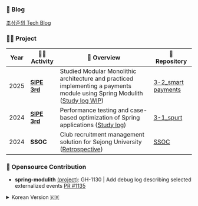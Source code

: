 ### 📃 Blog
[조상준의 Tech Blog](https://sangjun121.github.io/)

### 🧑‍💻 Project

| Year | 🧑‍💻 Activity | 🎯 Overview | 🎁 Repository |
|------|-----------------------------|---------------------------------------------------------------------------------------------------------------------------------------------------|--------------------------------------------------------------|
| 2025 | **[SIPE 3rd](https://github.com/sipe-team)** | Studied Modular Monolithic architecture and practiced implementing a payments module using Spring Modulith ([Study log WIP](https://sangjunn.notion.site/162976a7f2238032b6ddd4b42ffe20f4?v=162976a7f2238130add3000c59067e25&pvs=4)) | [3-2_smart payments](https://github.com/sipe-team/3-2_smart_fintech.git) |
| 2024 | **[SIPE 3rd](https://github.com/sipe-team)** | Performance testing and case-based optimization of Spring applications ([Study log](https://sangjunn.notion.site/12f976a7f223805c8395f9079cf16b36?v=12f976a7f22381a4805b000c6e05900e&pvs=4)) | [3-1_spurt](https://github.com/sipe-Team/3-1_spurt.git) |
| 2024 | **SSOC** | Club recruitment management solution for Sejong University ([Retrospective](https://sangjunn.notion.site/SSOC-26f976a7f22380c7ade2d4188ba852b5?source=copy_link)) | [SSOC](https://github.com/Recruiting-Your-Club/api-Server-V1.git) |

### 🤝 Opensource Contribution

- **spring-modulith** [(project)](https://github.com/spring-projects/spring-modulith): GH-1130 | Add debug log describing selected externalized events [PR #1135](https://github.com/spring-projects/spring-modulith/pull/1135)

<details>
<summary>Korean Version 🇰🇷</summary>
<div markdown="1">
  
### 🧑‍💻프로젝트
| 연도                         | 🧑‍💻활동                         | 🎯개요                                                                                                               | 🎁레포지토리                                                                                           |
|---------------------------------|--------------------------------|------------------------------------------------------------------------------------------------------------------|-------------------------------------------------------------------------------------------------|
|[2025]    | **[SIPE 3기](https://github.com/sipe-team)**                    | Modular Monolithic 아키텍처 학습과 Spring Modulith를 이용한 payments 파트 실습 스터디([학습내역 WIP](https://sangjunn.notion.site/162976a7f2238032b6ddd4b42ffe20f4?v=162976a7f2238130add3000c59067e25&pvs=4))                                                                | [3-2_smart payments](https://github.com/sipe-team/3-2_smart_fintech.git)                                         |
|[2024]    | **[SIPE 3기](https://github.com/sipe-team)**                    | 스프링 기반 애플리케이션의 성능 측정 및 케이스에 기반한 성능 개선 실습 스터디   ([학습내역](https://sangjunn.notion.site/12f976a7f223805c8395f9079cf16b36?v=12f976a7f22381a4805b000c6e05900e&pvs=4))                                                                     | [3-1_spurt](Https://github.com/sipe-Team/3-1_spurt.git)                                         |
|[2024]        | **SSOC**                    | 세종대학교 동아리원 모집 관리 솔루션 ([회고록](https://sangjunn.notion.site/SSOC-26f976a7f22380c7ade2d4188ba852b5?source=copy_link))                                                                                     | [SSOC](Https://github.com/Recruiting-Your-Club/api-Server-V1.git) |

### 🤝오픈소스 기여
- spring-modulith [(project)](https://github.com/spring-projects/spring-modulith)
  - GH-1130 | Add debug log describing selected externalized events [PR #1135](https://github.com/spring-projects/spring-modulith/pull/1135)
    
</div>
</details>
